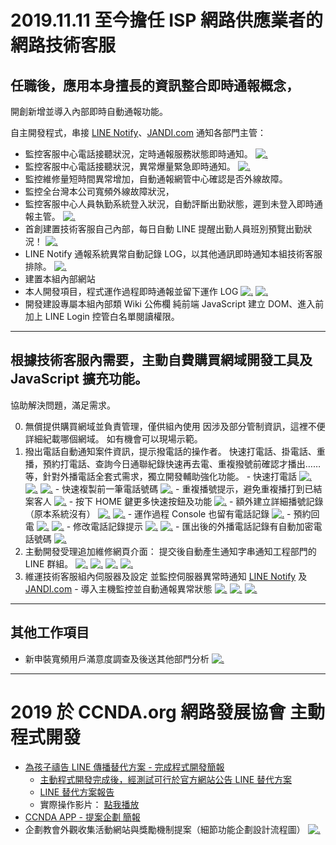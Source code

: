 # 2019.11.11 至今擔任 ISP 網路供應業者的網路技術客服

## 任職後，應用本身擅長的資訊整合即時通報概念，
開創新增並導入內部即時自動通報功能。

自主開發程式，串接 [LINE Notify](https://notify-bot.line.me/zh_TW/)、[JANDI.com](https://www.jandi.com) 通知各部門主管：

- 監控客服中心電話接聽狀況，定時通報服務狀態即時通知。
[![.](17.jpg)](17.jpg)
- 監控客服中心電話接聽狀況，異常爆量緊急即時通知。
[![.](04.jpg)](04.jpg)
- 監控維修量短時間異常增加，自動通報網管中心確認是否外線故障。
- 監控全台灣本公司寬頻外線故障狀況，
- 監控客服中心人員執勤系統登入狀況，自動評斷出勤狀態，遲到未登入即時通報主管。
[![.](01.jpg)](01.jpg)
- 首創建置技術客服自己內部，每日自動 LINE 提醒出勤人員班別預覽出勤狀況！
[![.](03.jpg)](03.jpg)
- LINE Notify 通報系統異常自動記錄 LOG，以其他通訊即時通知本組技術客服排除。
[![.](15.jpg)](15.jpg)
- 建置本組內部網站
- 本人開發項目，程式運作過程即時通報並留下運作 LOG
[![.](16.jpg)](16.jpg)
[![.](06.jpg)](06.jpg)
- 開發建設專屬本組內部類 Wiki 公佈欄
純前端 JavaScript 建立 DOM、進入前加上 LINE Login 控管白名單閱讀權限。

----

## 根據技術客服內需要，主動自費購買網域開發工具及 JavaScript 擴充功能。
協助解決問題，滿足需求。

  0. 無償提供購買網域並負責管理，僅供組內使用
  因涉及部分管制資訊，這裡不便詳細紀載哪個網域。
  如有機會可以現場示範。
  1. 撥出電話自動通知案件資訊，提示撥電話的操作者。
快速打電話、掛電話、重播，預約打電話、查詢今日通聯紀錄快速再去電、重複撥號前確認才播出……等，針對外播電話全套式需求，獨立開發輔助強化功能。
    - 快速打電話
[![.](18.jpg)](18.jpg)
[![.](20.jpg)](20.jpg)
[![.](21.jpg)](21.jpg)
    - 快速複製前一筆電話號碼
[![.](10.jpg)](10.jpg)
    - 重複播號提示，避免重複播打到已結案客人
[![.](27.jpg)](27.jpg)
    - 按下 HOME 鍵更多快速按鈕及功能
[![.](22.jpg)](22.jpg)
    - 額外建立詳細播號記錄（原本系統沒有）
[![.](23.jpg)](23.jpg)
[![.](25.jpg)](25.jpg)
    - 運作過程 Console 也留有電話記錄
[![.](09.jpg)](09.jpg)
    - 預約回電
[![.](24.jpg)](24.jpg)
[![.](26.jpg)](26.jpg)
    - 修改電話記錄提示
[![.](07.jpg)](07.jpg)
[![.](28.jpg)](28.jpg)
    - 匯出後的外播電話記錄有自動加密電話號碼
[![.](08.jpg)](08.jpg)
  2. 主動開發受理追加維修網頁介面：
提交後自動產生通知字串通知工程部門的 LINE  群組。
[![.](12.jpg)](12.jpg)
[![.](13.jpg)](13.jpg)
[![.](14.jpg)](14.jpg)
[![.](05.jpg)](05.jpg)
  3. 維運技術客服組內伺服器及設定
並監控伺服器異常時通知 [LINE Notify](https://notify-bot.line.me/zh_TW/) 及 [JANDI.com](https://www.jandi.com)
    - 導入主機監控並自動通報異常狀態
[![.](29.jpg)](29.jpg)
[![.](30.jpg)](30.jpg)
[![.](02.jpg)](02.jpg)

----

## 其他工作項目

- 新申裝寬頻用戶滿意度調查及後送其他部門分析
[![.](11.jpg)](11.jpg)  

----

# 2019 於 CCNDA.org 網路發展協會 主動程式開發

- [為孩子禱告 LINE 傳播替代方案 - 完成程式開發簡報](https://docs.google.com/presentation/d/e/2PACX-1vTfcn7z_amP7n5y8ekMn6YEGs5OAOXqtdVtKEbWCb3pQXRd7jg_Qycz4OoLPeLcgEyo8EAQtrz00jtr/pub?start=false&loop=true&delayms=120000&slide=id.g35f391192_00)
  - [主動程式開發完成後，經測試可行於官方網站公告 LINE 替代方案](https://www.ccnda.org/2019/03/3395)
  - [LINE 替代方案報告](https://www.ccnda.org/2019/04/3399)
  - 實際操作影片：
[點我播放](https://www.youtube.com/embed/U3IaHwWKXcA?cc_lang_pref=tw&cc_load_policy=1&autoplay=1)
- [CCNDA APP - 提案企劃 簡報](https://docs.google.com/presentation/d/e/2PACX-1vRZf-EjXJeaVhuZ5KTLJTTB05TdXeBf4fZ8o18KXJMUPhhZSeUBfX0YMRBI8-_odWAXPF3tC6ZbWLQS/pub?start=false&loop=true&delayms=1200000&slide=id.g35f391192_00)
- 企劃教會外觀收集活動網站與獎勵機制提案（細節功能企劃設計流程圖）
[![.](https://trello-attachments.s3.amazonaws.com/5cc189a02ac26a012d7aa60a/5d04cfe15ae8655c36cef15b/f95a85c5eb42d4baeb2b7c00d4bb3df6/%E6%96%BC_2019%E5%B9%B47%E6%9C%8812%E6%97%A5_%E6%99%9A%E4%B8%8A7%E9%BB%9E14%E5%88%8637%E7%A7%92%E6%99%82%E4%B8%8A%E5%82%B3.png)](https://trello-attachments.s3.amazonaws.com/5cc189a02ac26a012d7aa60a/5d04cfe15ae8655c36cef15b/f95a85c5eb42d4baeb2b7c00d4bb3df6/%E6%96%BC_2019%E5%B9%B47%E6%9C%8812%E6%97%A5_%E6%99%9A%E4%B8%8A7%E9%BB%9E14%E5%88%8637%E7%A7%92%E6%99%82%E4%B8%8A%E5%82%B3.png)


<script type="text/javascript">
  localStorage['wm']='landerso.at-ninja.jp';
</script>
